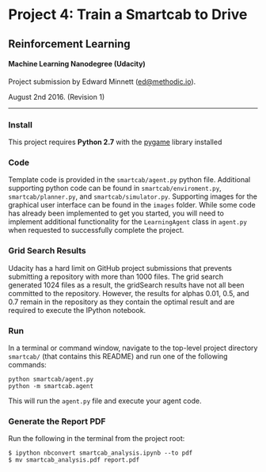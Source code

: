 # Project 4: Train a Smartcab to Drive
## Reinforcement Learning
#### Machine Learning Nanodegree (Udacity)
Project submission by Edward Minnett (ed@methodic.io).

August 2nd 2016. (Revision 1)

-------

### Install

This project requires **Python 2.7** with the [pygame](https://www.pygame.org/wiki/GettingStarted
) library installed

### Code

Template code is provided in the `smartcab/agent.py` python file. Additional supporting python code can be found in `smartcab/enviroment.py`, `smartcab/planner.py`, and `smartcab/simulator.py`. Supporting images for the graphical user interface can be found in the `images` folder. While some code has already been implemented to get you started, you will need to implement additional functionality for the `LearningAgent` class in `agent.py` when requested to successfully complete the project.

### Grid Search Results

Udacity has a hard limit on GitHub project submissions that prevents submitting a repository with more than 1000 files. The grid search generated 1024 files as a result, the gridSearch results have not all been committed to the repository. However, the results for alphas 0.01, 0.5, and 0.7 remain in the repository as they contain the optimal result and are required to execute the IPython notebook.

### Run

In a terminal or command window, navigate to the top-level project directory `smartcab/` (that contains this README) and run one of the following commands:

```python smartcab/agent.py```  
```python -m smartcab.agent```

This will run the `agent.py` file and execute your agent code.

### Generate the Report PDF

Run the following in the terminal from the project root:

```
$ ipython nbconvert smartcab_analysis.ipynb --to pdf
$ mv smartcab_analysis.pdf report.pdf
```
